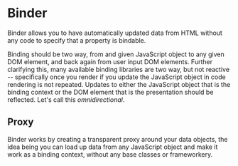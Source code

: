 # Binder #
Binder allows you to have automatically updated data from HTML without
any code to specify that a property is bindable. 

Binding should be two way, from and given JavaScript object to any given
DOM element, and back again from user input DOM elements. Further
clarifying this, many available binding libraries are two way, but not
reactive -- specifically once you render if you update the JavaScript
object in code rendering is not repeated. Updates to either the
JavaScript object that is the binding context or the DOM element that is
the presentation should be reflected. Let's call this *omnidirectional*.

## Proxy ##
Binder works by creating a transparent proxy around your data objects,
the idea being you can load up data from any JavaScript object and make
it work as a binding context, without any base classes or frameworkery.
